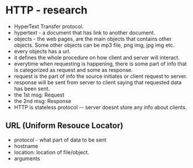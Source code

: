 # HTTP - research

- HyperText Transfer protocol.
- hypertext - a document that has link to another document.
- objects - the web pages, are the main objects that contains other objects. Some other objects can be mp3 file, png img, jpg img etc.
- every objects has a url.
- it defines the whole procedure on how client and server will interact.
- everytime when requesting is happening, there is some part of info that is categorized as request and some as response.
- request is the part of info the source initiates or client request to server.
- response will be sent from server to client saying that requested data has been sent.
- the 1st msg: Request
- the 2nd msg: Response
- HTTP is stateless protocol
 -- server doesnt store any info about clients.


## URL (Uniform Resouce Locator)

- protocol - what part of data to be sent
- hostname
- location: location of file/object.
- arguments